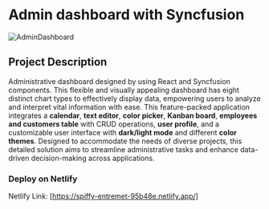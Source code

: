 # Admin dashboard with Syncfusion

![AdminDashboard](https://i.ibb.co/FXB84MQ/Screenshot-67.png)

## Project Description

Administrative dashboard designed by using React and Syncfusion components. This flexible and visually appealing dashboard has eight distinct chart types to effectively display data, empowering users to analyze and interpret vital information with ease. This feature-packed application integrates a **calendar**, **text editor**, **color picker**, **Kanban board**, **employees and customers table** with CRUD operations, **user profile**, and a customizable user interface with **dark/light mode** and different **color themes**. Designed to accommodate the needs of diverse projects, this detailed solution aims to streamline administrative tasks and enhance data-driven decision-making across applications.

### Deploy on Netlify
Netlify Link: [https://spiffy-entremet-95b48e.netlify.app/]

